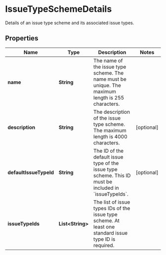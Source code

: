 

# IssueTypeSchemeDetails

Details of an issue type scheme and its associated issue types.
## Properties

Name | Type | Description | Notes
------------ | ------------- | ------------- | -------------
**name** | **String** | The name of the issue type scheme. The name must be unique. The maximum length is 255 characters. | 
**description** | **String** | The description of the issue type scheme. The maximum length is 4000 characters. |  [optional]
**defaultIssueTypeId** | **String** | The ID of the default issue type of the issue type scheme. This ID must be included in &#x60;issueTypeIds&#x60;. |  [optional]
**issueTypeIds** | **List&lt;String&gt;** | The list of issue types IDs of the issue type scheme. At least one standard issue type ID is required. | 



